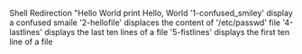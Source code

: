 Shell Redirection
"Hello World print Hello, World
'1-confused_smiley' display a confused smaile
'2-hellofile' displaces the content of '/etc/passwd' file
'4-lastlines' displays the last ten lines of a file
'5-fistlines' displays the first ten line of a file
